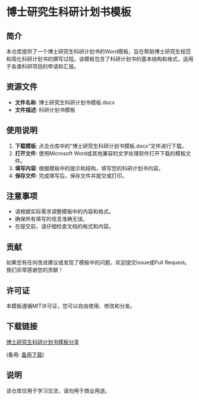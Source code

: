 # 博士研究生科研计划书模板

## 简介

本仓库提供了一个博士研究生科研计划书的Word模板，旨在帮助博士研究生规范和简化科研计划书的撰写过程。该模板包含了科研计划书的基本结构和格式，适用于各类科研项目的申请和汇报。

## 资源文件

- **文件名称**: 博士研究生科研计划书模板.docx
- **文件描述**: 科研计划书模板

## 使用说明

1. **下载模板**: 点击仓库中的“博士研究生科研计划书模板.docx”文件进行下载。
2. **打开文件**: 使用Microsoft Word或其他兼容的文字处理软件打开下载的模板文件。
3. **填写内容**: 根据模板中的提示和结构，填写您的科研计划书内容。
4. **保存文件**: 完成填写后，保存文件并提交或打印。

## 注意事项

- 请根据实际需求调整模板中的内容和格式。
- 确保所有填写的信息准确无误。
- 在提交前，请仔细检查文档的格式和内容。

## 贡献

如果您有任何改进建议或发现了模板中的问题，欢迎提交Issue或Pull Request。我们非常感谢您的贡献！

## 许可证

本模板遵循MIT许可证，您可以自由使用、修改和分发。

## 下载链接
[博士研究生科研计划书模板分享](https://pan.quark.cn/s/1305959014fc) 

(备用: [备用下载](https://pan.baidu.com/s/19qaN8-lPQPTwzp5Ssyy6IA?pwd=1234))

## 说明

该仓库仅用于学习交流，请勿用于商业用途。

